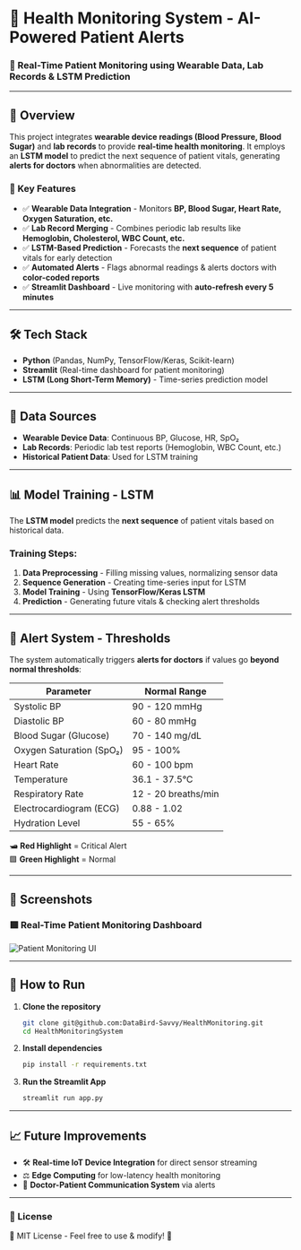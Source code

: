 # 🏥 Health Monitoring System - AI-Powered Patient Alerts

### 🚀 Real-Time Patient Monitoring using Wearable Data, Lab Records & LSTM Prediction

---

## 📌 Overview
This project integrates **wearable device readings (Blood Pressure, Blood Sugar)** and **lab records** to provide **real-time health monitoring**. It employs an **LSTM model** to predict the next sequence of patient vitals, generating **alerts for doctors** when abnormalities are detected.  

### 🔑 Key Features
- ✅ **Wearable Data Integration** - Monitors **BP, Blood Sugar, Heart Rate, Oxygen Saturation, etc.**  
- ✅ **Lab Record Merging** - Combines periodic lab results like **Hemoglobin, Cholesterol, WBC Count, etc.**  
- ✅ **LSTM-Based Prediction** - Forecasts the **next sequence** of patient vitals for early detection  
- ✅ **Automated Alerts** - Flags abnormal readings & alerts doctors with **color-coded reports**  
- ✅ **Streamlit Dashboard** - Live monitoring with **auto-refresh every 5 minutes**  

---

## 🛠️ Tech Stack
- **Python** (Pandas, NumPy, TensorFlow/Keras, Scikit-learn)  
- **Streamlit** (Real-time dashboard for patient monitoring)  
- **LSTM (Long Short-Term Memory)** - Time-series prediction model  


---

## 📂 Data Sources
- **Wearable Device Data**: Continuous BP, Glucose, HR, SpO₂  
- **Lab Records**: Periodic lab test reports (Hemoglobin, WBC Count, etc.)  
- **Historical Patient Data**: Used for LSTM training  

---

## 📊 Model Training - LSTM
The **LSTM model** predicts the **next sequence** of patient vitals based on historical data.  
### Training Steps:
1. **Data Preprocessing** - Filling missing values, normalizing sensor data  
2. **Sequence Generation** - Creating time-series input for LSTM  
3. **Model Training** - Using **TensorFlow/Keras LSTM**  
4. **Prediction** - Generating future vitals & checking alert thresholds  

---

## 🚨 Alert System - Thresholds
The system automatically triggers **alerts for doctors** if values go **beyond normal thresholds**:

| Parameter              | Normal Range |
|------------------------|--------------|
| Systolic BP           | 90 - 120 mmHg |
| Diastolic BP          | 60 - 80 mmHg  |
| Blood Sugar (Glucose) | 70 - 140 mg/dL |
| Oxygen Saturation (SpO₂) | 95 - 100% |
| Heart Rate            | 60 - 100 bpm |
| Temperature           | 36.1 - 37.5°C |
| Respiratory Rate      | 12 - 20 breaths/min |
| Electrocardiogram (ECG) | 0.88 - 1.02 |
| Hydration Level       | 55 - 65% |

🛥️ **Red Highlight** = Critical Alert  
🟩 **Green Highlight** = Normal  

---

## 📸 Screenshots
### 🟥 Real-Time Patient Monitoring Dashboard
![Patient Monitoring UI](https://your-image-link.png)

---

## 🚀 How to Run
1. **Clone the repository**
   ```bash
   git clone git@github.com:DataBird-Savvy/HealthMonitoring.git
   cd HealthMonitoringSystem
   ```
2. **Install dependencies**
   ```bash
   pip install -r requirements.txt
   ```
3. **Run the Streamlit App**
   ```bash
   streamlit run app.py
   ```

---

## 📈 Future Improvements
- 🛠️ **Real-time IoT Device Integration** for direct sensor streaming  
- ⚖️ **Edge Computing** for low-latency health monitoring  
- 📢 **Doctor-Patient Communication System** via alerts  

---


### 📜 License
🔖 MIT License - Feel free to use & modify! 🚀

